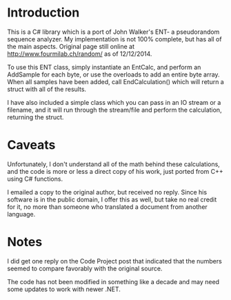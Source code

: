 Introduction
============
This is a C# library which is a port of John Walker's ENT- a pseudorandom sequence analyzer. My implementation is not 100% complete, but has all of the main aspects. Original page still online at http://www.fourmilab.ch/random/ as of 12/12/2014.

To use this ENT class, simply instantiate an EntCalc, and perform an AddSample for each byte, or use the overloads to add an entire byte array. When all samples have been added, call EndCalculation() which will return a struct with all of the results.

I have also included a simple class which you can pass in an IO stream or a filename, and it will run through the stream/file and perform the calculation, returning the struct.

Caveats
=======
Unfortunately, I don't understand all of the math behind these calculations, and the code is more or less a direct copy of his work, just ported from C++ using C# functions.

I emailed a copy to the original author, but received no reply. Since his software is in the public domain, I offer this as well, but take no real credit for it, no more than someone who translated a document from another language.


Notes
=====
I did get one reply on the Code Project post that indicated that the numbers seemed to compare favorably with the original source.

The code has not been modified in something like a decade and may need some updates to work with newer .NET.
